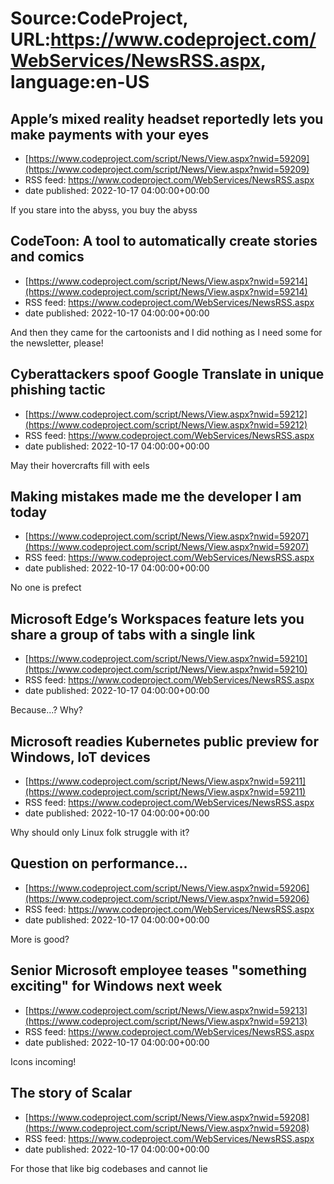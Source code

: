 # Source:CodeProject, URL:https://www.codeproject.com/WebServices/NewsRSS.aspx, language:en-US

## Apple’s mixed reality headset reportedly lets you make payments with your eyes
 - [https://www.codeproject.com/script/News/View.aspx?nwid=59209](https://www.codeproject.com/script/News/View.aspx?nwid=59209)
 - RSS feed: https://www.codeproject.com/WebServices/NewsRSS.aspx
 - date published: 2022-10-17 04:00:00+00:00

If you stare into the abyss, you buy the abyss

## CodeToon: A tool to automatically create stories and comics
 - [https://www.codeproject.com/script/News/View.aspx?nwid=59214](https://www.codeproject.com/script/News/View.aspx?nwid=59214)
 - RSS feed: https://www.codeproject.com/WebServices/NewsRSS.aspx
 - date published: 2022-10-17 04:00:00+00:00

And then they came for the cartoonists and I did nothing as I need some for the newsletter, please!

## Cyberattackers spoof Google Translate in unique phishing tactic
 - [https://www.codeproject.com/script/News/View.aspx?nwid=59212](https://www.codeproject.com/script/News/View.aspx?nwid=59212)
 - RSS feed: https://www.codeproject.com/WebServices/NewsRSS.aspx
 - date published: 2022-10-17 04:00:00+00:00

May their hovercrafts fill with eels

## Making mistakes made me the developer I am today
 - [https://www.codeproject.com/script/News/View.aspx?nwid=59207](https://www.codeproject.com/script/News/View.aspx?nwid=59207)
 - RSS feed: https://www.codeproject.com/WebServices/NewsRSS.aspx
 - date published: 2022-10-17 04:00:00+00:00

No one is prefect

## Microsoft Edge’s Workspaces feature lets you share a group of tabs with a single link
 - [https://www.codeproject.com/script/News/View.aspx?nwid=59210](https://www.codeproject.com/script/News/View.aspx?nwid=59210)
 - RSS feed: https://www.codeproject.com/WebServices/NewsRSS.aspx
 - date published: 2022-10-17 04:00:00+00:00

Because...? Why?

## Microsoft readies Kubernetes public preview for Windows, IoT devices
 - [https://www.codeproject.com/script/News/View.aspx?nwid=59211](https://www.codeproject.com/script/News/View.aspx?nwid=59211)
 - RSS feed: https://www.codeproject.com/WebServices/NewsRSS.aspx
 - date published: 2022-10-17 04:00:00+00:00

Why should only Linux folk struggle with it?

## Question on performance...
 - [https://www.codeproject.com/script/News/View.aspx?nwid=59206](https://www.codeproject.com/script/News/View.aspx?nwid=59206)
 - RSS feed: https://www.codeproject.com/WebServices/NewsRSS.aspx
 - date published: 2022-10-17 04:00:00+00:00

More is good?

## Senior Microsoft employee teases "something exciting" for Windows next week
 - [https://www.codeproject.com/script/News/View.aspx?nwid=59213](https://www.codeproject.com/script/News/View.aspx?nwid=59213)
 - RSS feed: https://www.codeproject.com/WebServices/NewsRSS.aspx
 - date published: 2022-10-17 04:00:00+00:00

Icons incoming!

## The story of Scalar
 - [https://www.codeproject.com/script/News/View.aspx?nwid=59208](https://www.codeproject.com/script/News/View.aspx?nwid=59208)
 - RSS feed: https://www.codeproject.com/WebServices/NewsRSS.aspx
 - date published: 2022-10-17 04:00:00+00:00

For those that like big codebases and cannot lie

